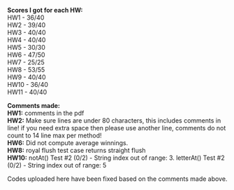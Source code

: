 **Scores I got for each HW:** <br>
HW1 - 36/40 <br>
HW2 - 39/40 <br>
HW3 - 40/40 <br>
HW4 - 40/40 <br>
HW5 - 30/30 <br>
HW6 - 47/50 <br>
HW7 - 25/25 <br>
HW8 - 53/55 <br>
HW9 - 40/40 <br>
HW10 - 36/40 <br>
HW11 - 40/40 <br>

**Comments made:** <br>
**HW1:** comments in the pdf <br>
**HW2:** Make sure lines are under 80 characters, this includes comments in line!
if you need extra space then please use another line, comments do not count to 14 line max per method! <br>
**HW6:** Did not compute average winnings. <br>
**HW8:** royal flush test case returns straight flush <br>
**HW10:** notAt() Test #2 (0/2) - String index out of range: 3. letterAt() Test #2 (0/2) - String index out of range: 5

Codes uploaded here have been fixed based on the comments made above.



